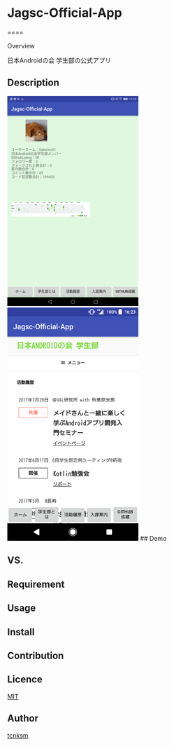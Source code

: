 # Jagsc-Official-App
====

Overview

日本Androidの会 学生部の公式アプリ

## Description
<img src="img/01.png" width="300">
<img src="img/02.png" width="300">
## Demo

## VS.

## Requirement

## Usage

## Install

## Contribution

## Licence

[MIT](https://github.com/tcnksm/tool/blob/master/LICENCE)

## Author

[tcnksm](https://github.com/tcnksm)
